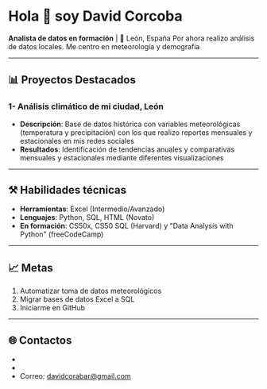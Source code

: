 # Hola 👋 soy David Corcoba

**Analista de datos en formación** | 📍 León, España
Por ahora realizo análisis de datos locales. Me centro en meteorología y demografía

---

## 📊 Proyectos Destacados

### **1- Análisis climático de mi ciudad, León**
  - **Descripción**: Base de datos histórica con variables meteorológicas (temperatura y precipitación) con los que realizo reportes mensuales y estacionales en mis redes sociales
  - **Resultados**: Identificación de tendencias anuales y comparativas mensuales y estacionales mediante diferentes visualizaciones

---

## ⚒️ Habilidades técnicas
  - **Herramientas**: Excel (Intermedio/Avanzado)
  - **Lenguajes**: Python, SQL, HTML (Novato)
  - **En formación**: CS50x, CS50 SQL (Harvard) y "Data Analysis with Python" (freeCodeCamp)

---

## 📈 Metas
1. Automatizar toma de datos meteorológicos
2. Migrar bases de datos Excel a SQL
3. Iniciarme en GitHub

---

## 🌐 Contactos
- [Twitter/X]: (#https://x.com/TheStig23F)
- [Instagram]: #davidcorcoba23
- Correo: davidcorabar@gmail.com


